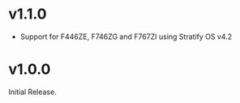 # v1.1.0

- Support for F446ZE, F746ZG and F767ZI using Stratify OS v4.2

# v1.0.0

Initial Release.


